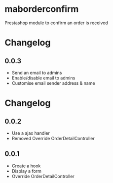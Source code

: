 # maborderconfirm
Prestashop module to confirm an order is received

# Changelog
## 0.0.3

- Send an email to admins
- Enable/disable email to admins
- Customise email sender address & name

# Changelog
## 0.0.2

- Use a ajax handler
- Removed Override OrderDetailController

## 0.0.1

- Create a hook
- Display a form
- Override OrderDetailController

